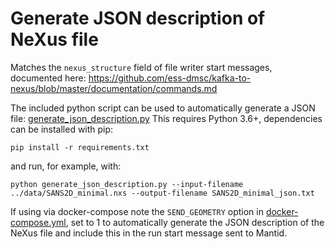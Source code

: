 # Generate JSON description of NeXus file

Matches the `nexus_structure` field of file writer start messages, documented here: https://github.com/ess-dmsc/kafka-to-nexus/blob/master/documentation/commands.md

The included python script can be used to automatically generate a JSON file: [generate_json_description.py](generate_json_description.py)
This requires Python 3.6+, dependencies can be installed with pip: 
```
pip install -r requirements.txt
```

and run, for example, with:
```
python generate_json_description.py --input-filename ../data/SANS2D_minimal.nxs --output-filename SANS2D_minimal_json.txt
```

If using via docker-compose note the `SEND_GEOMETRY` option in [docker-compose.yml](docker-compose.yml), set to 1 to automatically generate the JSON description of the NeXus file and include this in the run start message sent to Mantid.
